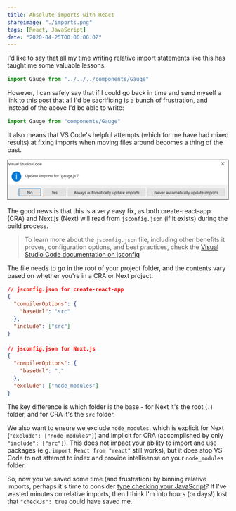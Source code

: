```yaml
---
title: Absolute imports with React
shareimage: "./imports.png"
tags: [React, JavaScript]
date: "2020-04-25T00:00:00.0Z"
---
```


I'd like to say that all my time writing relative import statements like this has taught me some valuable lessons:

```js
import Gauge from "../../../components/Gauge"
```

However, I can safely say that if I could go back in time and send myself a link to this post that all I'd be sacrificing is a bunch of frustration, and instead of the above I'd be able to write:

```js
import Gauge from "components/Gauge"
```

It also means that VS Code's helpful attempts (which for me have had mixed results) at fixing imports when moving files around becomes a thing of the past.

![VS Code updating imports](./imports.png)

The good news is that this is a very easy fix, as both create-react-app (CRA) and Next.js (Next) will read from `jsconfig.json` (if it exists) during the build process.

> To learn more about the `jsconfig.json` file, including other benefits it proves, configuration options, and best practices, check the [Visual Studio Code documentation on jsconfig][jsconfig docs]

The file needs to go in the root of your project folder, and the contents vary based on whether you're in a CRA or Next project:

```json
// jsconfig.json for create-react-app
{
  "compilerOptions": {
    "baseUrl": "src"
  },
  "include": ["src"]
}

// jsconfig.json for Next.js
{
  "compilerOptions": {
    "baseUrl": "."
  },
  "exclude": ["node_modules"]
}
```

The key difference is which folder is the base - for Next it's the root (`.`) folder, and for CRA it's the `src` folder.

We also want to ensure we exclude `node_modules`, which is explicit for Next (`"exclude": ["node_modules"]`) and implicit for CRA (accomplished by only `"include": ["src"]`). This does not impact your ability to import and use packages (e.g. `import React from "react"` still works), but it does stop VS Code to not attempt to index and provide intellisense on your `node_modules` folder.

So, now you've saved some time (and frustration) by binning relative imports, perhaps it's time to consider [type checking your JavaScript][type check js]? If I've wasted minutes on relative imports, then I think I'm into hours (or days!) lost that `"checkJs": true` could have saved me.

[jsconfig docs]: https://code.visualstudio.com/docs/languages/jsconfig
[type check js]: https://code.visualstudio.com/docs/nodejs/working-with-javascript#_type-checking-javascript
